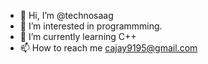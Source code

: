 - 👋 Hi, I’m @technosaag
- 👀 I’m interested in programmming.
- 🌱 I’m currently learning C++
- 📫 How to reach me cajay9195@gmail.com
<!--- 💞️ I’m looking to collaborate on ...
- 😄 Pronouns: ...
- ⚡ Fun fact: ...
--->
<!---
technosaag/technosaag is a ✨ special ✨ repository because its `README.md` (this file) appears on your GitHub profile.
You can click the Preview link to take a look at your changes.
--->
